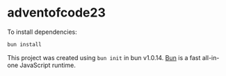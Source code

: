 # adventofcode23

To install dependencies:

```bash
bun install
```

This project was created using `bun init` in bun v1.0.14. [Bun](https://bun.sh) is a fast all-in-one JavaScript runtime.
